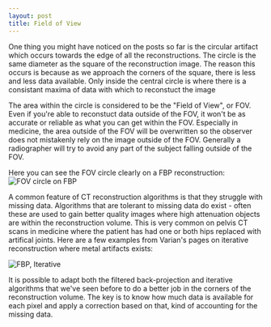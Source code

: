 ```yaml
---
layout: post
title: Field of View
---
```

One thing you might have noticed on the posts so far is the circular artifact which occurs towards the edge of all the reconstructions. The circle is the same diameter as the square of the reconstruction image. The reason this occurs is because as we approach the corners of the square, there is less and less data available. Only inside the central circle is where there is a consistant maxima of data with which to reconstuct the image<!--more-->

The area within the circle is considered to be the "Field of View", or FOV. Even if you're able to reconstuct data outside of the FOV, it won't be as accurate or reliable as what you can get within the FOV. Especially in medicine, the area outside of the FOV will be overwritten so the observer does not mistakenly rely on the image outside of the FOV. Generally a radiographer will try to avoid any part of the subject falling outside of the FOV.

Here you can see the FOV circle clearly on a FBP reconstruction:
![FOV circle on FBP][FBP]

A common feature of CT reconstruction algorithms is that they struggle with missing data. Algorithms that are tolerant to missing data do exist - often these are used to gain better quality images where high attenuation objects are within the reconstruction volume. This is very common on pelvis CT scans in medicine where the patient has had one or both hips replaced with artifical joints. Here are a few examples from Varian's pages on iterative reconstruction where metal artifacts exists:

![FBP, Iterative][varian]

It is possible to adapt both the filtered back-projection and iterative algorithms that we've seen before to do a better job in the corners of the reconstruction volume. The key is to know how much data is available for each pixel and apply a correction based on that, kind of accounting for the missing data.



[FBP]: https://catblo.gs/images/intro_FBP.png "Filtered Back-projection reconstruction"
[Phantom]: https://catblo.gs/images/intro_phantom.png "Original mathematical phantom"
[220th]: https://catblo.gs/images/iterative_220.png "220th Iteration"
[varian]: https://catblo.gs/images/HN2c.jpg "FBP CBCT, Iterative CBCT"